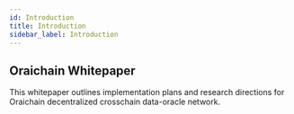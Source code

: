 ```yaml
---
id: Introduction
title: Introduction
sidebar_label: Introduction
---
```



## Oraichain Whitepaper

This whitepaper outlines implementation plans and research directions for Oraichain decentralized crosschain data-oracle network.